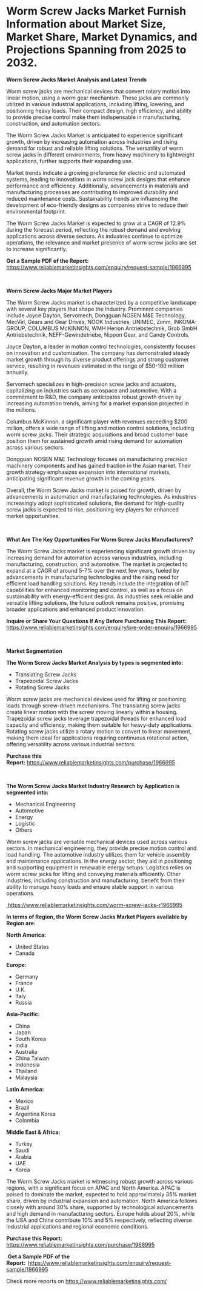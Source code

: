<p><h1>Worm Screw Jacks Market Furnish Information about Market Size, Market Share, Market Dynamics, and Projections Spanning from 2025 to 2032.</h1></p><p><strong>Worm Screw Jacks Market Analysis and Latest Trends</strong></p>
<p><p>Worm screw jacks are mechanical devices that convert rotary motion into linear motion, using a worm gear mechanism. These jacks are commonly utilized in various industrial applications, including lifting, lowering, and positioning heavy loads. Their compact design, high efficiency, and ability to provide precise control make them indispensable in manufacturing, construction, and automation sectors.</p><p>The Worm Screw Jacks Market is anticipated to experience significant growth, driven by increasing automation across industries and rising demand for robust and reliable lifting solutions. The versatility of worm screw jacks in different environments, from heavy machinery to lightweight applications, further supports their expanding use. </p><p>Market trends indicate a growing preference for electric and automated systems, leading to innovations in worm screw jack designs that enhance performance and efficiency. Additionally, advancements in materials and manufacturing processes are contributing to improved durability and reduced maintenance costs. Sustainability trends are influencing the development of eco-friendly designs as companies strive to reduce their environmental footprint.</p><p>The Worm Screw Jacks Market is expected to grow at a CAGR of 12.9% during the forecast period, reflecting the robust demand and evolving applications across diverse sectors. As industries continue to optimize operations, the relevance and market presence of worm screw jacks are set to increase significantly.</p></p>
<p><strong>Get a Sample PDF of the Report:&nbsp;</strong> <a href="https://www.reliablemarketinsights.com/enquiry/request-sample/1966995?utm_campaign=2888&utm_medium=2&utm_source=Github&utm_content=ia&utm_term=10042025&utm_id=worm-screw-jacks">https://www.reliablemarketinsights.com/enquiry/request-sample/1966995</a></p>
<p>&nbsp;</p>
<p><strong>Worm Screw Jacks Major Market Players</strong></p>
<p><p>The Worm Screw Jacks market is characterized by a competitive landscape with several key players that shape the industry. Prominent companies include Joyce Dayton, Servomech, Dongguan NOSEN M&E Technology, MecVel, Gears and Gear Drives, NOOK Industries, UNIMEC, Zimm, INKOMA-GROUP, COLUMBUS McKINNON, WMH Herion Antriebstechnik, Grob GmbH Antriebstechnik, NEFF-Gewindetriebe, Nippon Gear, and Candy Controls.</p><p>Joyce Dayton, a leader in motion control technologies, consistently focuses on innovation and customization. The company has demonstrated steady market growth through its diverse product offerings and strong customer service, resulting in revenues estimated in the range of $50-100 million annually.</p><p>Servomech specializes in high-precision screw jacks and actuators, capitalizing on industries such as aerospace and automotive. With a commitment to R&D, the company anticipates robust growth driven by increasing automation trends, aiming for a market expansion projected in the millions.</p><p>Columbus McKinnon, a significant player with revenues exceeding $200 million, offers a wide range of lifting and motion control solutions, including worm screw jacks. Their strategic acquisitions and broad customer base position them for sustained growth amid rising demand for automation across various sectors.</p><p>Dongguan NOSEN M&E Technology focuses on manufacturing precision machinery components and has gained traction in the Asian market. Their growth strategy emphasizes expansion into international markets, anticipating significant revenue growth in the coming years.</p><p>Overall, the Worm Screw Jacks market is poised for growth, driven by advancements in automation and manufacturing technologies. As industries increasingly adopt sophisticated solutions, the demand for high-quality screw jacks is expected to rise, positioning key players for enhanced market opportunities.</p></p>
<p>&nbsp;</p>
<p><strong>What Are The Key Opportunities For Worm Screw Jacks Manufacturers?</strong></p>
<p><p>The Worm Screw Jacks market is experiencing significant growth driven by increasing demand for automation across various industries, including manufacturing, construction, and automotive. The market is projected to expand at a CAGR of around 5-7% over the next few years, fueled by advancements in manufacturing technologies and the rising need for efficient load handling solutions. Key trends include the integration of IoT capabilities for enhanced monitoring and control, as well as a focus on sustainability with energy-efficient designs. As industries seek reliable and versatile lifting solutions, the future outlook remains positive, promising broader applications and enhanced product innovation.</p></p>
<p><strong>Inquire or Share Your Questions If Any Before Purchasing This Report:</strong> <a href="https://www.reliablemarketinsights.com/enquiry/pre-order-enquiry/1966995?utm_campaign=2888&utm_medium=2&utm_source=Github&utm_content=ia&utm_term=10042025&utm_id=worm-screw-jacks">https://www.reliablemarketinsights.com/enquiry/pre-order-enquiry/1966995</a></p>
<p>&nbsp;</p>
<p><strong>Market Segmentation</strong></p>
<p><strong>The Worm Screw Jacks Market Analysis by types is segmented into:</strong></p>
<p><ul><li>Translating Screw Jacks</li><li>Trapezoidal Screw Jacks</li><li>Rotating Screw Jacks</li></ul></p>
<p><p>Worm screw jacks are mechanical devices used for lifting or positioning loads through screw-driven mechanisms. The translating screw jacks create linear motion with the screw moving linearly within a housing. Trapezoidal screw jacks leverage trapezoidal threads for enhanced load capacity and efficiency, making them suitable for heavy-duty applications. Rotating screw jacks utilize a rotary motion to convert to linear movement, making them ideal for applications requiring continuous rotational action, offering versatility across various industrial sectors.</p></p>
<p><strong>Purchase this Report:&nbsp;</strong><a href="https://www.reliablemarketinsights.com/purchase/1966995?utm_campaign=2888&utm_medium=2&utm_source=Github&utm_content=ia&utm_term=10042025&utm_id=worm-screw-jacks">https://www.reliablemarketinsights.com/purchase/1966995</a></p>
<p>&nbsp;</p>
<p><strong>The Worm Screw Jacks Market Industry Research by Application is segmented into:</strong></p>
<p><ul><li>Mechanical Engineering</li><li>Automotive</li><li>Energy</li><li>Logistic</li><li>Others</li></ul></p>
<p><p>Worm screw jacks are versatile mechanical devices used across various sectors. In mechanical engineering, they provide precise motion control and load handling. The automotive industry utilizes them for vehicle assembly and maintenance applications. In the energy sector, they aid in positioning and supporting equipment in renewable energy setups. Logistics relies on worm screw jacks for lifting and conveying materials efficiently. Other industries, including construction and manufacturing, benefit from their ability to manage heavy loads and ensure stable support in various operations.</p></p>
<p><a href="https://www.reliablemarketinsights.com/worm-screw-jacks-r1966995?utm_campaign=2888&utm_medium=2&utm_source=Github&utm_content=ia&utm_term=10042025&utm_id=worm-screw-jacks">&nbsp;https://www.reliablemarketinsights.com/worm-screw-jacks-r1966995</a></p>
<p><strong>In terms of Region, the Worm Screw Jacks Market Players available by Region are:</strong></p>
<p>
    <p> <strong> North America: </strong>
        <ul>
            <li>United States</li>
            <li>Canada</li>
        </ul>
        </p> 
    <p> <strong> Europe: </strong>
        <ul>
            <li>Germany</li>
            <li>France</li>
            <li>U.K.</li>
            <li>Italy</li>
            <li>Russia</li>
        </ul>
        </p> 
    <p> <strong> Asia-Pacific: </strong>
        <ul>
            <li>China</li>
            <li>Japan</li>
            <li>South Korea</li>
            <li>India</li>
            <li>Australia</li>
            <li>China Taiwan</li>
            <li>Indonesia</li>
            <li>Thailand</li>
            <li>Malaysia</li>
        </ul>
        </p> 
    <p> <strong> Latin America: </strong>
        <ul>
            <li>Mexico</li>
            <li>Brazil</li>
            <li>Argentina Korea</li>
            <li>Colombia</li>
        </ul>
        </p> 
    <p> <strong> Middle East & Africa: </strong>
        <ul>
            <li>Turkey</li>
            <li>Saudi</li>
            <li>Arabia</li>
            <li>UAE</li>
            <li>Korea</li>
        </ul>
    </p>
    </p>
<p><p>The Worm Screw Jacks market is witnessing robust growth across various regions, with a significant focus on APAC and North America. APAC is poised to dominate the market, expected to hold approximately 35% market share, driven by industrial expansion and automation. North America follows closely with around 30% share, supported by technological advancements and high demand in manufacturing sectors. Europe holds about 20%, while the USA and China contribute 10% and 5% respectively, reflecting diverse industrial applications and regional economic conditions.</p></p>
<p><strong>Purchase this Report: </strong><a href="https://www.reliablemarketinsights.com/purchase/1966995?utm_campaign=2888&utm_medium=2&utm_source=Github&utm_content=ia&utm_term=10042025&utm_id=worm-screw-jacks">https://www.reliablemarketinsights.com/purchase/1966995</a></p>
<p>&nbsp;<strong>Get a Sample PDF of the Report:&nbsp;&nbsp;</strong><a href="https://www.reliablemarketinsights.com/enquiry/request-sample/1966995?utm_campaign=2888&utm_medium=2&utm_source=Github&utm_content=ia&utm_term=10042025&utm_id=worm-screw-jacks">https://www.reliablemarketinsights.com/enquiry/request-sample/1966995</a></p>
<p><strong></strong></p>
<p>Check more reports on <a href="https://www.reliablemarketinsights.com/?utm_campaign=2888&utm_medium=2&utm_source=Github&utm_content=ia&utm_term=10042025&utm_id=worm-screw-jacks">https://www.reliablemarketinsights.com/</a></p>